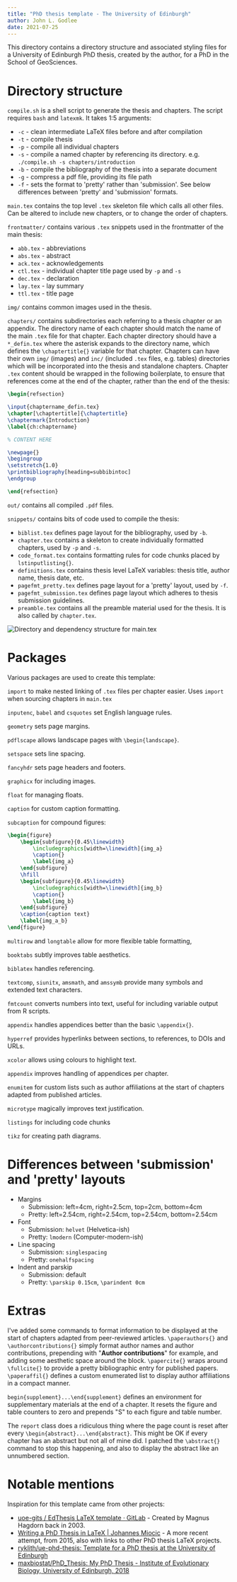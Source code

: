 ```yaml
---
title: "PhD thesis template - The University of Edinburgh"
author: John L. Godlee
date: 2021-07-25
---
```


This directory contains a directory structure and associated styling files for a University of Edinburgh PhD thesis, created by the author, for a PhD in the School of GeoSciences.

# Directory structure

`compile.sh` is a shell script to generate the thesis and chapters. The script requires `bash` and `latexmk`. It takes 1:5 arguments: 

* `-c` - clean intermediate LaTeX files before and after compilation
* `-t` - compile thesis
* `-p` - compile all individual chapters
* `-s` - compile a named chapter by referencing its directory. e.g. `./compile.sh -s chapters/introduction`
* `-b` - compile the bibliography of the thesis into a separate document
* `-g` - compress a pdf file, providing its file path
* `-f` - sets the format to 'pretty' rather than 'submission'. See below differences between 'pretty' and 'submission' formats.

`main.tex` contains the top level `.tex` skeleton file which calls all other files. Can be altered to include new chapters, or to change the order of chapters.

`frontmatter/` contains various `.tex` snippets used in the frontmatter of the main thesis: 

* `abb.tex` - abbreviations 
* `abs.tex` - abstract
* `ack.tex` - acknowledgements 
* `ctl.tex` - individual chapter title page used by `-p` and `-s`
* `dec.tex` - declaration
* `lay.tex` - lay summary
* `ttl.tex` - title page

`img/` contains common images used in the thesis.

`chapters/` contains subdirectories each referring to a thesis chapter or an appendix. The directory name of each chapter should match the name of the main `.tex` file for that chapter. Each chapter directory should have a `*_defin.tex` where the asterisk expands to the directory name, which defines the `\chaptertitle{}` variable for that chapter. Chapters can have their own `img/` (images) and `inc/` (included `.tex` files, e.g. tables) directories which will be incorporated into the thesis and standalone chapters. Chapter `.tex` content should be wrapped in the following boilerplate, to ensure that references come at the end of the chapter, rather than the end of the thesis:

```tex
\begin{refsection}

\input{chaptername_defin.tex}
\chapter[\chaptertitle]{\chaptertitle}
\chaptermark{Introduction}
\label{ch:chaptername}

% CONTENT HERE

\newpage{}
\begingroup
\setstretch{1.0}
\printbibliography[heading=subbibintoc]
\endgroup

\end{refsection}
```

`out/` contains all compiled `.pdf` files.

`snippets/` contains bits of code used to compile the thesis:

* `biblist.tex` defines page layout for the bibliography, used by `-b`.
* `chapter.tex` contains a skeleton to create individually formatted chapters, used by `-p` and `-s`.
* `code_format.tex` contains formatting rules for code chunks placed by `lstinputlisting{}`.
* `definitions.tex` contains thesis level LaTeX variables: thesis title, author name, thesis date, etc.
* `pagefmt_pretty.tex` defines page layout for a 'pretty' layout, used by `-f`.
* `pagefmt_submission.tex` defines page layout which adheres to thesis submission guidelines.
* `preamble.tex` contains all the preamble material used for the thesis. It is also called by `chapter.tex`.

![Directory and dependency structure for `main.tex`](drawio/struc.png)

# Packages

Various packages are used to create this template:

`import` to make nested linking of `.tex` files per chapter easier. Uses `import` when sourcing chapters in `main.tex`

`inputenc`, `babel` and `csquotes` set English language rules.

`geometry` sets page margins.

`pdflscape` allows landscape pages with `\begin{landscape}`.

`setspace` sets line spacing.

`fancyhdr` sets page headers and footers.

`graphicx` for including images.

`float` for managing floats.

`caption` for custom caption formatting.

`subcaption` for compound figures:

```tex
\begin{figure}
	\begin{subfigure}{0.45\linewidth}
		\includegraphics[width=\linewidth]{img_a}
		\caption{}
		\label{img_a}
	\end{subfigure}
	\hfill
	\begin{subfigure}{0.45\linewidth}
		\includegraphics[width=\linewidth]{img_b}
		\caption{}
		\label{img_b}
	\end{subfigure}
	\caption{caption text}
	\label{img_a_b}
\end{figure}
```

`multirow` and `longtable` allow for more flexible table formatting, 

`booktabs` subtly improves table aesthetics.

`biblatex` handles referencing.

`textcomp`, `siunitx`, `amsmath`, and `amssymb` provide many symbols and extended text characters.

`fmtcount` converts numbers into text, useful for including variable output from R scripts.

`appendix` handles appendices better than the basic `\appendix{}`.

`hyperref` provides hyperlinks between sections, to references, to DOIs and URLs.

`xcolor` allows using colours to highlight text.

`appendix` improves handling of appendices per chapter.

`enumitem` for custom lists such as author affiliations at the start of chapters adapted from published articles.

`microtype` magically improves text justification.

`listings` for including code chunks

`tikz` for creating path diagrams.

# Differences between 'submission' and 'pretty' layouts

* Margins
	* Submission: left=4cm, right=2.5cm, top=2cm, bottom=4cm
	* Pretty: left=2.54cm, right=2.54cm, top=2.54cm, bottom=2.54cm
* Font
	* Submission: `helvet` (Helvetica-ish)
	* Pretty: `lmodern` (Computer-modern-ish)
* Line spacing
	* Submission: `singlespacing`
	* Pretty: `onehalfspacing`
* Indent and parskip
	* Submission: default
	* Pretty: `\parskip 0.15cm`, `\parindent 0cm`

# Extras

I've added some commands to format information to be displayed at the start of chapters adapted from peer-reviewed articles. `\paperauthors{}` and `\authorcontributions{}` simply format author names and author contributions, prepending with "__Author contributions__" for example, and adding some aesthetic space around the block. `\papercite{}` wraps around `\fullcite{}` to provide a pretty bibliographic entry for published papers. `\paperaffil{}` defines a custom enumerated list to display author affiliations in a compact manner.

`begin{supplement}...\end{supplement}` defines an environment for supplementary materials at the end of a chapter. It resets the figure and table counters to zero and prepends "S" to each figure and table number.

The `report` class does a ridiculous thing where the page count is reset after every `\begin{abstract}...\end{abstract}`. This might be OK if every chapter has an abstract but not all of mine did. I patched the `\abstract{}` command to stop this happening, and also to display the abstract like an unnumbered section.

# Notable mentions

Inspiration for this template came from other projects:

* [uoe-gits / EdThesis LaTeX template · GitLab](https://git.ecdf.ed.ac.uk/uoe-gits/edthesis) - Created by Magnus Hagdorn back in 2003.
* [Writing a PhD Thesis in LaTeX | Johannes Miocic](https://jojomio.wordpress.com/2014/02/14/writing-a-phd-thesis-in-latex/) - A more recent attempt, from 2015, also with links to other PhD thesis LaTeX projects.
* [ryklith/ue-phd-thesis: Template for a PhD thesis at the University of Edinburgh](https://github.com/ryklith/ue-phd-thesis)
* [maxbiostat/PhD_Thesis: My PhD Thesis - Institute of Evolutionary Biology, University of Edinburgh, 2018](https://github.com/maxbiostat/PhD_Thesis)

